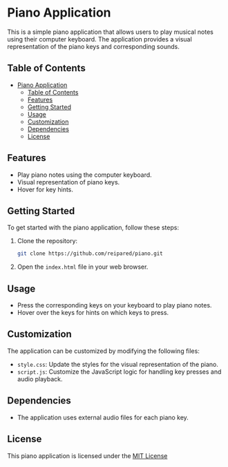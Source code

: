 # Piano Application

This is a simple piano application that allows users to play musical notes using their computer keyboard. The application provides a visual representation of the piano keys and corresponding sounds.

## Table of Contents

- [Piano Application](#piano-application)
  - [Table of Contents](#table-of-contents)
  - [Features](#features)
  - [Getting Started](#getting-started)
  - [Usage](#usage)
  - [Customization](#customization)
  - [Dependencies](#dependencies)
  - [License](#license)

## Features

- Play piano notes using the computer keyboard.
- Visual representation of piano keys.
- Hover for key hints.

## Getting Started

To get started with the piano application, follow these steps:

1. Clone the repository:

   ```bash
   git clone https://github.com/reipared/piano.git
   ```

2. Open the `index.html` file in your web browser.

## Usage

- Press the corresponding keys on your keyboard to play piano notes.
- Hover over the keys for hints on which keys to press.

## Customization

The application can be customized by modifying the following files:

- `style.css`: Update the styles for the visual representation of the piano.
- `script.js`: Customize the JavaScript logic for handling key presses and audio playback.

## Dependencies

- The application uses external audio files for each piano key.

## License

This piano application is licensed under the [MIT License](#license)
